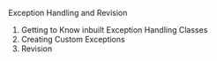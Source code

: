 Exception Handling and Revision
1. Getting to Know inbuilt Exception Handling Classes
2. Creating Custom Exceptions
3. Revision
